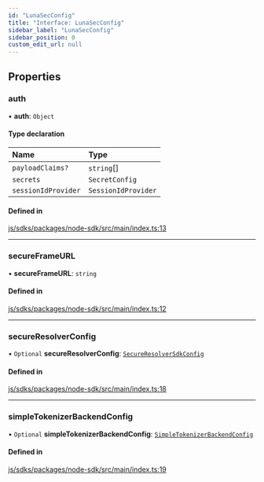 ```yaml
---
id: "LunaSecConfig"
title: "Interface: LunaSecConfig"
sidebar_label: "LunaSecConfig"
sidebar_position: 0
custom_edit_url: null
---
```


## Properties

### auth

• **auth**: `Object`

#### Type declaration

| Name | Type |
| :------ | :------ |
| `payloadClaims?` | `string`[] |
| `secrets` | `SecretConfig` |
| `sessionIdProvider` | `SessionIdProvider` |

#### Defined in

[js/sdks/packages/node-sdk/src/main/index.ts:13](https://github.com/refinery-labs/lunasec-monorepo/blob/69269f1/js/sdks/packages/node-sdk/src/main/index.ts#L13)

___

### secureFrameURL

• **secureFrameURL**: `string`

#### Defined in

[js/sdks/packages/node-sdk/src/main/index.ts:12](https://github.com/refinery-labs/lunasec-monorepo/blob/69269f1/js/sdks/packages/node-sdk/src/main/index.ts#L12)

___

### secureResolverConfig

• `Optional` **secureResolverConfig**: [`SecureResolverSdkConfig`](SecureResolverSdkConfig.md)

#### Defined in

[js/sdks/packages/node-sdk/src/main/index.ts:18](https://github.com/refinery-labs/lunasec-monorepo/blob/69269f1/js/sdks/packages/node-sdk/src/main/index.ts#L18)

___

### simpleTokenizerBackendConfig

• `Optional` **simpleTokenizerBackendConfig**: [`SimpleTokenizerBackendConfig`](SimpleTokenizerBackendConfig.md)

#### Defined in

[js/sdks/packages/node-sdk/src/main/index.ts:19](https://github.com/refinery-labs/lunasec-monorepo/blob/69269f1/js/sdks/packages/node-sdk/src/main/index.ts#L19)
